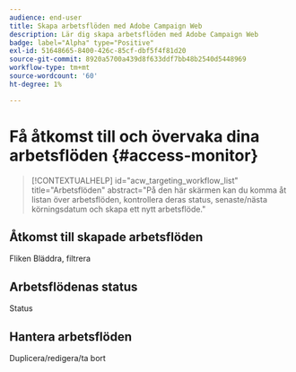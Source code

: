 ```yaml
---
audience: end-user
title: Skapa arbetsflöden med Adobe Campaign Web
description: Lär dig skapa arbetsflöden med Adobe Campaign Web
badge: label="Alpha" type="Positive"
exl-id: 51648665-8400-426c-85cf-dbf5f4f81d20
source-git-commit: 8920a5700a439d8f633ddf7bb48b2540d5448969
workflow-type: tm+mt
source-wordcount: '60'
ht-degree: 1%

---
```


# Få åtkomst till och övervaka dina arbetsflöden {#access-monitor}

>[!CONTEXTUALHELP]
>id="acw_targeting_workflow_list"
>title="Arbetsflöden"
>abstract="På den här skärmen kan du komma åt listan över arbetsflöden, kontrollera deras status, senaste/nästa körningsdatum och skapa ett nytt arbetsflöde."


## Åtkomst till skapade arbetsflöden

Fliken Bläddra, filtrera

## Arbetsflödenas status

Status

## Hantera arbetsflöden

Duplicera/redigera/ta bort
